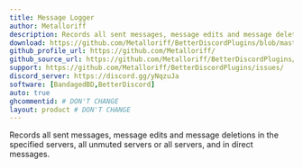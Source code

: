 ```yaml
---
title: Message Logger
author: Metalloriff
description: Records all sent messages, message edits and message deletions in the specified servers, all unmuted servers or all servers, and in direct messages.
download: https://github.com/Metalloriff/BetterDiscordPlugins/blob/master/MessageLogger.plugin.js
github_profile_url: https://github.com/Metalloriff/
github_source_url: https://github.com/Metalloriff/BetterDiscordPlugins/blob/master/MessageLogger.plugin.js
support: https://github.com/Metalloriff/BetterDiscordPlugins/issues/
discord_server: https://discord.gg/yNqzuJa
software: [BandagedBD,BetterDiscord]
auto: true
ghcommentid: # DON'T CHANGE
layout: product # DON'T CHANGE
---
```

Records all sent messages, message edits and message deletions in the specified servers, all unmuted servers or all servers, and in direct messages.